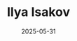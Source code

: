 ---
title: 'Ilya Isakov'
date: 2025-05-31
weight: 1
description: "Ilya gründete das Unternehmen im Jahr 2023 und führt es weiterhin als erfahrener DevOps-Ingenieur, der persönlich bei Projekten berät."
thumbnail: 'images/team/ilya-isakov.jpg'
image: 'images/team/ilya-isakov.jpg'
jobtitle: 'Gründer/Geschäftsführer'
links:
  - url: 'https://www.linkedin.com/in/iisakov/'
    label: LinkedIn
    icon: "fab fa-linkedin"
#  - url: 'https://dribbble.com'
#    label: Dribbble
#    icon: "fab fa-dribbble"
  - url: 'mailto:customer@ci-cloud.de'
    label: Email
    icon: "fas fa-envelope"
---